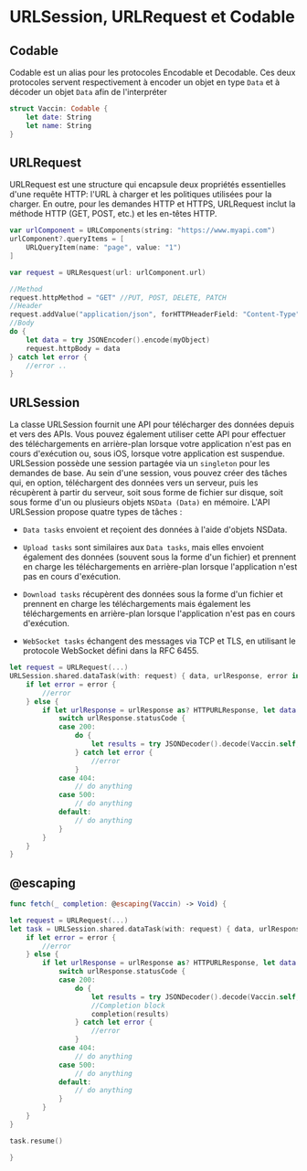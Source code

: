 # URLSession, URLRequest et Codable

## Codable
Codable est un alias pour les protocoles Encodable et Decodable. Ces deux protocoles servent respectivement à encoder un objet en type `Data` et à décoder un objet `Data` afin de l'interpréter
```swift
struct Vaccin: Codable {
    let date: String
    let name: String
}
```

## URLRequest
URLRequest est une structure qui encapsule deux propriétés essentielles d'une requête HTTP: l'URL à charger et les politiques utilisées pour la charger. En outre, pour les demandes HTTP et HTTPS, URLRequest inclut la méthode HTTP (GET, POST, etc.) et les en-têtes HTTP.
```swift
var urlComponent = URLComponents(string: "https://www.myapi.com")
urlComponent?.queryItems = [
    URLQueryItem(name: "page", value: "1")
]

var request = URLResquest(url: urlComponent.url)

//Method
request.httpMethod = "GET" //PUT, POST, DELETE, PATCH
//Header
request.addValue("application/json", forHTTPHeaderField: "Content-Type")
//Body
do {
    let data = try JSONEncoder().encode(myObject)
    request.httpBody = data
} catch let error {
    //error ..
}
```

## URLSession
La classe URLSession fournit une API pour télécharger des données depuis et vers des APIs. Vous pouvez également utiliser cette API pour effectuer des téléchargements en arrière-plan lorsque votre application n'est pas en cours d'exécution ou, sous iOS, lorsque votre application est suspendue. URLSession possède une session partagée via un `singleton` pour les demandes de base.
Au sein d'une session, vous pouvez créer des tâches qui, en option, téléchargent des données vers un serveur, puis les récupèrent à partir du serveur, soit sous forme de fichier sur disque, soit sous forme d'un ou plusieurs objets `NSData (Data)` en mémoire. L'API URLSession propose quatre types de tâches :

* `Data tasks` envoient et reçoient des données à l'aide d'objets NSData.

* `Upload tasks` sont similaires aux `Data tasks`, mais elles envoient également des données (souvent sous la forme d'un fichier) et prennent en charge les téléchargements en arrière-plan lorsque l'application n'est pas en cours d'exécution.

* `Download tasks` récupèrent des données sous la forme d'un fichier et prennent en charge les téléchargements mais également les téléchargements en arrière-plan lorsque l'application n'est pas en cours d'exécution.

* `WebSocket tasks` échangent des messages via TCP et TLS, en utilisant le protocole WebSocket défini dans la RFC 6455.
```swift
let request = URLRequest(...)
URLSession.shared.dataTask(with: request) { data, urlResponse, error in
    if let error = error {
        //error
    } else {
        if let urlResponse = urlResponse as? HTTPURLResponse, let data = data {
            switch urlResponse.statusCode {
            case 200:
                do {
                    let results = try JSONDecoder().decode(Vaccin.self, from: data)
                } catch let error {
                    //error
                }
            case 404:
                // do anything
            case 500:
                // do anything
            default:
                // do anything
            }
        }
    }
}
```

## @escaping

```swift
func fetch(_ completion: @escaping(Vaccin) -> Void) {

let request = URLRequest(...)
let task = URLSession.shared.dataTask(with: request) { data, urlResponse, error in
    if let error = error {
        //error
    } else {
        if let urlResponse = urlResponse as? HTTPURLResponse, let data = data {
            switch urlResponse.statusCode {
            case 200:
                do {
                    let results = try JSONDecoder().decode(Vaccin.self, from: data)
                    //Completion block
                    completion(results)
                } catch let error {
                    //error
                }
            case 404:
                // do anything
            case 500:
                // do anything
            default:
                // do anything
            }
        }
    }
}

task.resume()

}
```

 
